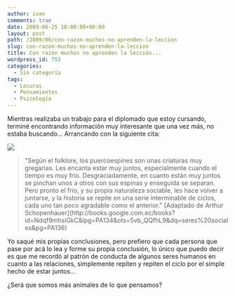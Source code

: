```yaml
---
author: ivan
comments: true
date: 2009-06-25 18:08:00+00:00
layout: post
path: /2009/06/con-razon-muchos-no-aprenden-la-leccion
slug: con-razon-muchos-no-aprenden-la-leccion
title: Con razón muchos no aprenden la lección...
wordpress_id: 753
categories:
  - Sin categoría
tags:
  - Locuras
  - Pensamientos
  - Psicología
---
```


Mientras realizaba un trabajo para el diplomado que estoy cursando, terminé encontrando información muy interesante que una vez más, no estaba buscando... Arrancando con la siguiente cita:

[![](http://ivan.campananaranjo.com/wp-content/uploads/2009/06/hedgehogSOLENT2708_800x495.jpg)](http://1.bp.blogspot.com/_T2UWuNJg3dQ/SkN5qQHCM8I/AAAAAAAAB_I/Aw7OAeDSS4E/s1600-h/hedgehogSOLENT2708_800x495.jpg)

<blockquote>"Según el folklore, los puercoespines son unas criaturas muy gregarias.  Les encanta estar muy juntos, especialmente cuando el tiempo es muy frío.  Desgraciadamente, en cuanto están muy juntos se pinchan unos a otros con sus espinas y enseguida se separan.  Pero pronto el frío, y su propia naturaleza sociable, les hace volver a juntarse, y la historia se repite en una serie interminable de ciclos, cada uno tan poco agradable como el anterior."  [Adaptado de Arthur Schopenhauer](http://books.google.com.ec/books?id=Ndqf9mhsiGkC&lpg=PA134&ots=5vb_QQfhL9&dq=seres%20sociales&pg=PA136)</blockquote>

Yo saqué mis propias conclusiones, pero prefiero que cada persona que pase por acá lo lea y forme su propia conclusión, lo único que puedo decir es que me recordó al patrón de conducta de algunos seres humanos en cuanto a las relaciones, simplemente repiten y repiten el ciclo por el simple hecho de estar juntos...

¿Será que somos más animales de lo que pensamos?
